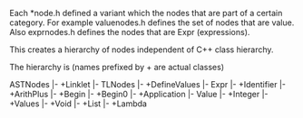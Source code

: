 Each *node.h defined a variant which the nodes that are part of
a certain category. For example valuenodes.h defines the set of nodes
that are value. Also exprnodes.h defines the nodes that are Expr (expressions).

This creates a hierarchy of nodes independent of C++ class hierarchy.

The hierarchy is (names prefixed by + are actual classes)

ASTNodes
|- +Linklet
|- TLNodes
   |- +DefineValues
   |- Expr
      |- +Identifier
      |- +ArithPlus
      |- +Begin
      |- +Begin0
      |- +Application
      |- Value
         |- +Integer
         |- +Values
         |- +Void
         |- +List
         |- +Lambda